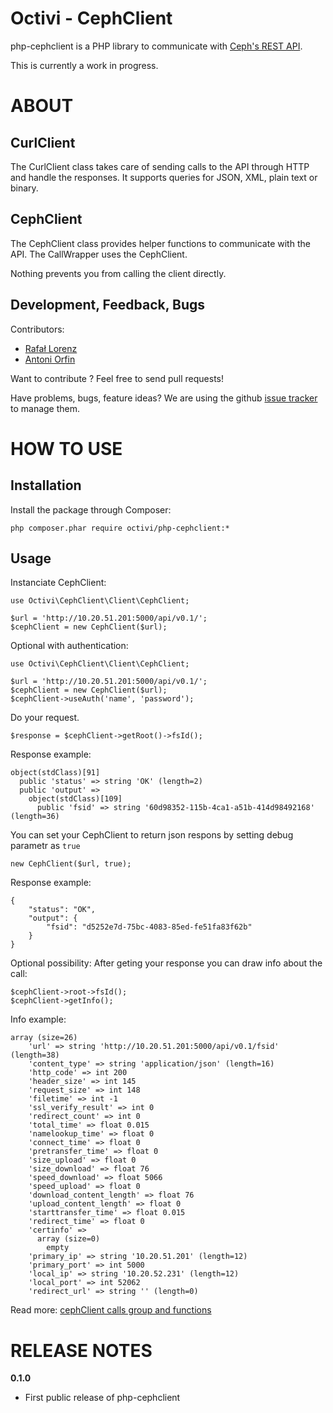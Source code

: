 Octivi - CephClient
======================================

php-cephclient is a PHP library to communicate with [Ceph's REST API](http://ceph.com/docs/master/man/8/ceph-rest-api/).

This is currently a work in progress.

ABOUT
==================================================

CurlClient
--------------------------------------------------

The CurlClient class takes care of sending calls to the API through HTTP and
handle the responses. It supports queries for JSON, XML, plain text or binary.

CephClient
--------------------------------------------------

The CephClient class provides helper functions to
communicate with the API. The CallWrapper uses the CephClient.

Nothing prevents you from calling the client directly.

Development, Feedback, Bugs
--------------------------------------------------
Contributors:

* [Rafał Lorenz](https://github.com/vardius)
* [Antoni Orfin](https://github.com/orfin)

Want to contribute ? Feel free to send pull requests!

Have problems, bugs, feature ideas?
We are using the github [issue tracker](https://github.com/octivi/php-cephclient/issues) to manage them.

HOW TO USE
==================================================

Installation
----------------
Install the package through Composer:
    
    php composer.phar require octivi/php-cephclient:*

Usage
----------------
Instanciate CephClient:

    use Octivi\CephClient\Client\CephClient;

    $url = 'http://10.20.51.201:5000/api/v0.1/';
    $cephClient = new CephClient($url);

Optional with authentication:

    use Octivi\CephClient\Client\CephClient;

    $url = 'http://10.20.51.201:5000/api/v0.1/';
    $cephClient = new CephClient($url);
    $cephClient->useAuth('name', 'password');

Do your request.

    $response = $cephClient->getRoot()->fsId();

Response example:

    object(stdClass)[91]
      public 'status' => string 'OK' (length=2)
      public 'output' => 
        object(stdClass)[109]
          public 'fsid' => string '60d98352-115b-4ca1-a51b-414d98492168' (length=36)

You can set your CephClient to return json respons by setting debug parametr as `true`

    new CephClient($url, true);


Response example:

    {
        "status": "OK",
        "output": {
            "fsid": "d5252e7d-75bc-4083-85ed-fe51fa83f62b"
        }
    }

Optional possibility:
After geting your response you can draw info about the call:

    $cephClient->root->fsId();
    $cephClient->getInfo();

Info example:

    array (size=26)
        'url' => string 'http://10.20.51.201:5000/api/v0.1/fsid' (length=38)
        'content_type' => string 'application/json' (length=16)
        'http_code' => int 200
        'header_size' => int 145
        'request_size' => int 148
        'filetime' => int -1
        'ssl_verify_result' => int 0
        'redirect_count' => int 0
        'total_time' => float 0.015
        'namelookup_time' => float 0
        'connect_time' => float 0
        'pretransfer_time' => float 0
        'size_upload' => float 0
        'size_download' => float 76
        'speed_download' => float 5066
        'speed_upload' => float 0
        'download_content_length' => float 76
        'upload_content_length' => float 0
        'starttransfer_time' => float 0.015
        'redirect_time' => float 0
        'certinfo' => 
          array (size=0)
            empty
        'primary_ip' => string '10.20.51.201' (length=12)
        'primary_port' => int 5000
        'local_ip' => string '10.20.52.231' (length=12)
        'local_port' => int 52062
        'redirect_url' => string '' (length=0)


Read more: [cephClient calls group and functions](docs/more_calls_group.md)

RELEASE NOTES
==================================================
**0.1.0**

- First public release of php-cephclient